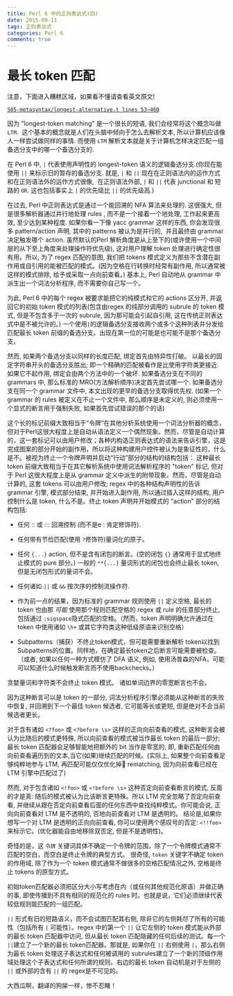 ```yaml
---
title: Perl 6 中的正则表达式(四)
date: 2015-09-11
tags: 正则表达式
categories: Perl 6
comments: true
---
```


# 最长 token 匹配

注意，下面进入糟糕区域，如果看不懂请查看英文原文!

[`S05-metasyntax/longest-alternative.t lines 53–460`](https://github.com/perl6/roast/blob/master/S05-metasyntax/longest-alternative.t#L53-L460)

因为 "longest-token matching" 是一个很长的短语, 我们会经常将这个概念叫做 `LTM`.  这个基本的概念就是人们在头脑中倾向于怎么去解析文本, 所以计算机应该像人一样尝试做同样的事情. 而使用 `LTM` 解析文本就是关于计算机怎样决定匹配一组备选分支中的哪一个备选分支的.

在 Perl 6 中, `|` 代表使用声明性的 longest-token 语义的逻辑备选分支.(你现在能使用 `||` 来标示旧的暂存的备选分支. 就是, `|` 和 `||` 现在在正则语法内的运作方式和在正则语法外的运作方式很像,  在正则语法外部, `|` 和 `||` 代表 junctional 和 短路的 `OR`. 这也包括事实上 `|` 的优先级比 `||` 的优先级高.)

在过去, Perl 中正则表达式是通过一个能回溯的 NFA 算法来处理的. 这很强大, 但是很多解析器通过并行地处理 rules , 而不是一个接着一个地处理, 工作起来更高效, 至少达到某种程度. 如果你看一下像 yacc grammar 这样的东西, 你会发现很多 pattern/action 声明, 其中的 patterns 被认为是并行的,  并且最终由 grammar 决定触发哪个 action. 虽然默认的Perl 解析角度是从上至下的(或许使用一个中间层的从下至上角度来处理操作符优先级), 这对用户理解 token 处理进行确定性很有用。所以, 为了 regex 匹配的意图, 我们把 tokens 模式定义为那些不含潜在副作用或自引用的能被匹配的模式。(因为空格在行转换时经常有副作用, 所以通常被这样的模式排除, 给予或采取一点向前查看。) 基本上, Perl 自动地从 grammar 中派生出一个词法分析程序, 而不需要你自己写一个。


为此, Perl 6 中的每个 regex 被要求能把它的纯模式和它的 actions 区分开, 并返回它的初始 token 模式的列表(包含由regex 的纯部分调用的 subrule 的 token 模式, 但是不包含多于一次的 subrule, 因为那可能会引起自引用, 这在传统正则表达式中是不被允许的。) 一个使用`|`的逻辑备选分支接收两个或多个这种列表并分发给匹配最长 token 前缀的备选分支。出现在第一位的可能是也可能不是那个备选分支。


然而, 如果两个备选分支以同样的长度匹配, 绑定首先由特异性打破。 以最长的固定字符串开头的备选分支胜出; 即一个精确的匹配被看作是比使用字符类更接近. 如果它不起作用, 绑定会由两个方法中的一个破坏. 如果备选分支在不同的 grammars 中, 那么标准的 MRO(方法解析顺序)决定首先尝试哪一个. 如果备选分支在同一个 grammar 文件中, 本文出现的更早的备选分支取得优先权. (如果一个 grammar 的 rules 被定义在不止一个文件中, 那么顺序是未定义的, 则必须使用一个显式的断言用于强制失败, 如果首先尝试错误的那个的话)


这个长的标记前缀大致相当于“令牌”在其他分析系统使用一个词法分析器的概念，但对于Perl这很大程度上是自动从语法定义一个偶然现象。然而，尽管是自动计算的，这一套标记可以由用户修改；各种内构造正则表达式的语法来告诉引擎，这是完成图案的部分开始的副作用，所以将这种构建用户控件被认为是象征性的，什么是不。被视为终止一个令牌声明并启动“行动”部分的结构的结构包括：
这种最长 token 前缀大致相当于在其它解析系统中使用词法解析程序的 "token" 标记, 但对于 Perl 这很大程度上是从 grammar 定义中派生的附带现象。然而，尽管是自动计算的, 这套 tokens 可以由用户修改; regex 中的各种结构声明性的告诉 grammar 引擎, 模式部分结束, 并开始进入副作用, 所以通过插入这样的结构, 用户控制什么是 token, 什么不是。终止 token 声明并开始模式的 "action" 部分的结构包括:


- 任何 :: 或 ::: 回溯控制 (而不是e : 肯定修饰符).
- 任何带有节俭匹配(使用 `?`修饰符)量词化的原子。
- 任何 `{...}` action, 但不是含有闭包的断言。(空的闭包 `{}` 通常用于显式地终止模式的 pure 部分。) 一般的 `**{...}` 量词形式的闭包也会终止最长 token, 但是无闭包形式的量词不会。


- 任何诸如 `||` 或 `&&` 按次序的控制流操作符.
- 作为前一点的结果，因为标准的 grammar 规则使用 `||` 定义空格, 最长的token 也由那 *可能* 使用那个规则匹配空格的 regex 或 rule 的任意部分终止, 包括通过 `:sigspace`隐式匹配的空格。（然而，token 声明明确允许通过在 token 中使用诸如 `\h+` 或其它字符类这种低级原语来识别空格）
- Subpatterns（捕获）不终止token模式，但可能需要重新解析 token以找到Subpatterns的位置。同样地，在确定最长token之后断言可能需要被检查。（或者, 如果以任何一种方式模仿了 DFA 语义, 例如, 使用汤普森的NFA，可能可以知道什么时候触发断言而不使用backchecks。）

贪婪量词和字符类不会终止 token 模式。 诸如单词边界的零宽断言也不会。


因为这种断言可以是 token 的一部分, 词法分析程序引擎必须能从这种断言的失败中恢复, 并回溯到下一个最佳 token 候选者, 它可能等长或更短, 但是绝对不会当前候选者更长。


对于含有诸如 `<?foo>` 或 `<?before \s>` 这样的正向向前查看的模式, 这种断言会被认为比随后的模式更特殊, 所以向前查看的模式被当作最长 token 的最后一部分; 最长 token 匹配器会足够智能地把额外的 bit 当作是零宽的, 即, 重新匹配任何由向前查看遍历到的文本,当它(如果)继续匹配的时候。(实际上, 如果整个向前查看足够纯粹地参与 LTM, 再匹配可能仅仅优化掉 rematching, 因为向前查看已经在 LTM 引擎中匹配过了)


然而, 对于包含诸如 `<!foo>` 或 `<!before \s>` 这种否定向前查看断言的模式, 反面的才是真: 随后的模式被认为比该断言更特殊。所以 LTM 完全忽略了否定向前查看, 并继续从跟在否定向前查看后面的任何东西中查找纯粹模式。你可能会说, 正向向前查看对 LTM 是不透明的, 否地向前查看对 LTM 是透明的。 结论是,如果你想写一个对 LTM 是透明的正向向前查看, 你可以使用两个感叹号的否定: `<!!foo>` 来标示它。(优化器能自由地移除双否定, 但是不是透明性)。

奇怪的是，这 `令牌` 关键词具体不确定一个令牌的范围，除了一个令牌模式通常不匹配的空白，而空白是终止令牌的典型方式。
很奇怪, `token` 关键字不确定 token 的作用域, 除了作为一个 token 模式通常不做很多的空格匹配情况之外, 空格是终止 tokens 的原型方式。


初始token匹配器必须把区分大小写考虑在内（或任何其他规范化原语）并做正确的事, 即使传播到不具有相同的规范化的 rules 时。也就是说，它们必须继续代表较低规则能匹配的一组匹配。

`||` 形式有旧的短路语义，而不会试图匹配其右侧, 除非它的左侧耗尽了所有的可能性（包括所有 `|` 可能性）。regex 中的第一个 `||` 让它左侧的 token 模式能从外部的最长 token 匹配器中访问,  但从最长 token 匹配隐藏的任何后续的测试。每一个 `||`建立了一个新的最长 token匹配器。那就是, 如果你在 `||` 右侧使用 `|`，那么右侧为最长 token 处理这子表达式和任何被调用的 subrules建立了一个新的顶级作用域处理这个子表达式和任何所谓的规则。右边的最长 token 自动机是对于左侧的 `||` 或外部的含有 `||` 的 regex是不可见的。


大西瓜啊，翻译的狗屎一样，惨不忍睹！
